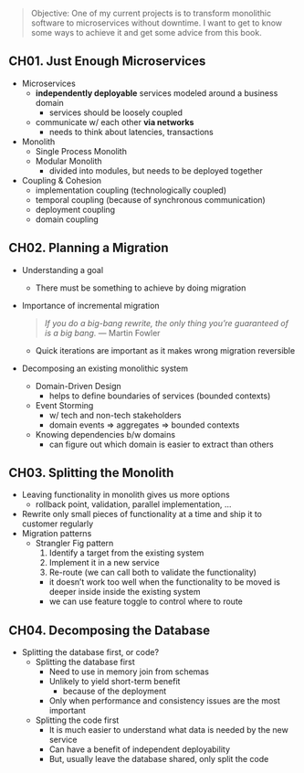> Objective: 
> One of my current projects is to transform monolithic software to microservices without downtime. I want to get to know some ways to achieve it and get some advice from this book.

## CH01. Just Enough Microservices

- Microservices
    - **independently deployable** services modeled around a business domain
        - services should be loosely coupled
    - communicate w/ each other **via networks**
        - needs to think about latencies, transactions
- Monolith
    - Single Process Monolith
    - Modular Monolith
        - divided into modules, but needs to be deployed together
- Coupling & Cohesion
    - implementation coupling (technologically coupled)
    - temporal coupling (because of synchronous communication)
    - deployment coupling
    - domain coupling

## CH02. Planning a Migration

- Understanding a goal
    - There must be something to achieve by doing migration
- Importance of incremental migration
    
    > *If you do a big-bang rewrite, the only thing you’re guaranteed of is a big bang.*
    — Martin Fowler
    > 
    - Quick iterations are important as it makes wrong migration reversible
- Decomposing an existing monolithic system
    - Domain-Driven Design
        - helps to define boundaries of services (bounded contexts)
    - Event Storming
        - w/ tech and non-tech stakeholders
        - domain events ⇒ aggregates ⇒ bounded contexts
    - Knowing dependencies b/w domains
        - can figure out which domain is easier to extract than others

## CH03. Splitting the Monolith

- Leaving functionality in monolith gives us more options
    - rollback point, validation, parallel implementation, …
- Rewrite only small pieces of functionality at a time and ship it to customer regularly
- Migration patterns
    - Strangler Fig pattern
        1. Identify a target from the existing system
        2. Implement it in a new service
        3. Re-route (we can call both to validate the functionality)
        - it doesn’t work too well when the functionality to be moved is deeper inside inside the existing system
        - we can use feature toggle to control where to route

## CH04. Decomposing the Database

- Splitting the database first, or code?
    - Splitting the database first
        - Need to use in memory join from schemas
        - Unlikely to yield short-term benefit
            - because of the deployment
        - Only when performance and consistency issues are the most important
    - Splitting the code first
        - It is much easier to understand what data is needed by the new service
        - Can have a benefit of independent deployability
        - But, usually leave the database shared, only split the code